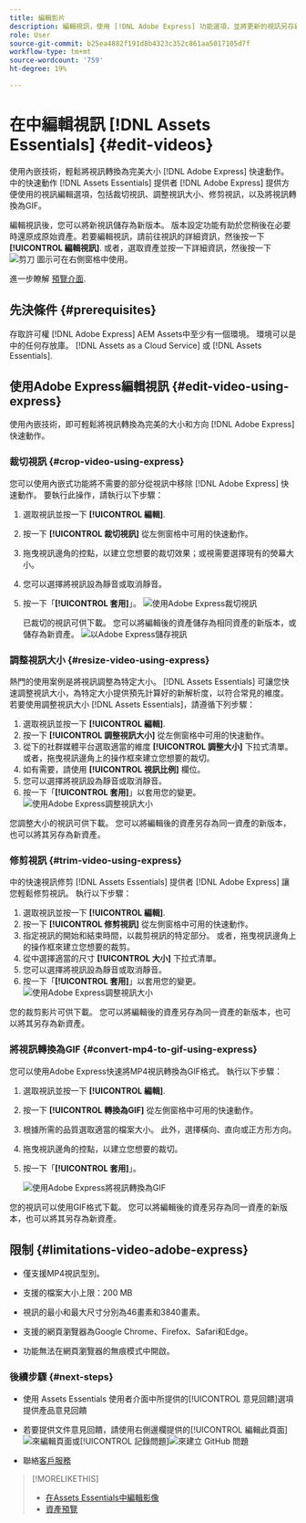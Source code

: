 ```yaml
---
title: 編輯影片
description: 編輯視訊，使用 [!DNL Adobe Express] 功能選項，並將更新的視訊另存新版。
role: User
source-git-commit: b25ea4882f191d8b4323c352c861aa5017105d7f
workflow-type: tm+mt
source-wordcount: '759'
ht-degree: 19%

---
```


# 在中編輯視訊 [!DNL Assets Essentials] {#edit-videos}

使用內嵌技術，輕鬆將視訊轉換為完美大小 [!DNL Adobe Express] 快速動作。 中的快速動作 [!DNL Assets Essentials] 提供者 [!DNL Adobe Express] 提供方便使用的視訊編輯選項，包括裁切視訊、調整視訊大小、修剪視訊，以及將視訊轉換為GIF。

編輯視訊後，您可以將新視訊儲存為新版本。 版本設定功能有助於您稍後在必要時還原成原始資產。若要編輯視訊，請前往視訊的詳細資訊，然後按一下 **[!UICONTROL 編輯視訊]**. 或者，選取資產並按一下詳細資訊，然後按一下 ![剪刀](assets/do-not-localize/cut.svg) 圖示可在右側窗格中使用。

進一步瞭解 [預覽介面](/help/using/navigate-view.md#preview-assets).

## 先決條件 {#prerequisites}

存取許可權 [!DNL Adobe Express] AEM Assets中至少有一個環境。 環境可以是中的任何存放庫。 [!DNL Assets as a Cloud Service] 或 [!DNL Assets Essentials].

## 使用Adobe Express編輯視訊 {#edit-video-using-express}

使用內嵌技術，即可輕鬆將視訊轉換為完美的大小和方向 [!DNL Adobe Express] 快速動作。

### 裁切視訊 {#crop-video-using-express}

您可以使用內嵌式功能將不需要的部分從視訊中移除 [!DNL Adobe Express] 快速動作。 要執行此操作，請執行以下步驟：

1. 選取視訊並按一下 **[!UICONTROL 編輯]**.
2. 按一下 **[!UICONTROL 裁切視訊]** 從左側窗格中可用的快速動作。
3. 拖曳視訊邊角的控點，以建立您想要的裁切效果；或視需要選擇現有的熒幕大小。
4. 您可以選擇將視訊設為靜音或取消靜音。
5. 按一下「**[!UICONTROL 套用]**」。
   ![使用Adobe Express裁切視訊](/help/using/assets/adobe-express-crop-video.png)

   已裁切的視訊可供下載。 您可以將編輯後的資產儲存為相同資產的新版本，或儲存為新資產。 ![以Adobe Express儲存視訊](/help/using/assets/adobe-express-save-video.png)

### 調整視訊大小 {#resize-video-using-express}

熱門的使用案例是將視訊調整為特定大小。 [!DNL Assets Essentials] 可讓您快速調整視訊大小，為特定大小提供預先計算好的新解析度，以符合常見的維度。 若要使用調整視訊大小 [!DNL Assets Essentials]，請遵循下列步驟：

1. 選取視訊並按一下 **[!UICONTROL 編輯]**.
2. 按一下 **[!UICONTROL 調整視訊大小]** 從左側窗格中可用的快速動作。
3. 從下的社群媒體平台選取適當的維度 **[!UICONTROL 調整大小]** 下拉式清單。 或者，拖曳視訊邊角上的操作框來建立您想要的裁切。
4. 如有需要，請使用 **[!UICONTROL 視訊比例]** 欄位。
5. 您可以選擇將視訊設為靜音或取消靜音。
6. 按一下「**[!UICONTROL 套用]**」以套用您的變更。
   ![使用Adobe Express調整視訊大小](/help/using/assets/adobe-express-resize-video.png)

您調整大小的視訊可供下載。 您可以將編輯後的資產另存為同一資產的新版本，也可以將其另存為新資產。

### 修剪視訊 {#trim-video-using-express}

中的快速視訊修剪 [!DNL Assets Essentials] 提供者 [!DNL Adobe Express] 讓您輕鬆修剪視訊。 執行以下步驟：

1. 選取視訊並按一下 **[!UICONTROL 編輯]**.
2. 按一下 **[!UICONTROL 修剪視訊]** 從左側窗格中可用的快速動作。
3. 指定視訊的開始和結束時間，以裁剪視訊的特定部分。 或者，拖曳視訊邊角上的操作框來建立您想要的裁剪。
4. 從中選擇適當的尺寸 **[!UICONTROL 大小]** 下拉式清單。
5. 您可以選擇將視訊設為靜音或取消靜音。
6. 按一下「**[!UICONTROL 套用]**」以套用您的變更。
   ![使用Adobe Express調整視訊大小](/help/using/assets/adobe-express-trim-video.png)

您的裁剪影片可供下載。 您可以將編輯後的資產另存為同一資產的新版本，也可以將其另存為新資產。

### 將視訊轉換為GIF {#convert-mp4-to-gif-using-express}

您可以使用Adobe Express快速將MP4視訊轉換為GIF格式。 執行以下步驟：

1. 選取視訊並按一下 **[!UICONTROL 編輯]**.
2. 按一下 **[!UICONTROL 轉換為GIF]** 從左側窗格中可用的快速動作。
3. 根據所需的品質選取適當的檔案大小。 此外，選擇橫向、直向或正方形方向。
4. 拖曳視訊邊角的控點，以建立您想要的裁切。
5. 按一下「**[!UICONTROL 套用]**」。

   ![使用Adobe Express將視訊轉換為GIF](/help/using/assets/adobe-express-convert-video-to-gif.png)

您的視訊可以使用GIF格式下載。 您可以將編輯後的資產另存為同一資產的新版本，也可以將其另存為新資產。

## 限制 {#limitations-video-adobe-express}

* 僅支援MP4視訊型別。

* 支援的檔案大小上限：200 MB

* 視訊的最小和最大尺寸分別為46畫素和3840畫素。

* 支援的網頁瀏覽器為Google Chrome、Firefox、Safari和Edge。

* 功能無法在網頁瀏覽器的無痕模式中開啟。

### 後續步驟 {#next-steps}

* 使用 Assets Essentials 使用者介面中所提供的[!UICONTROL 意見回饋]選項提供產品意見回饋

* 若要提供文件意見回饋，請使用右側邊欄提供的[!UICONTROL 編輯此頁面]![來編輯頁面](assets/do-not-localize/edit-page.png)或[!UICONTROL 記錄問題]![來建立 GitHub 問題](assets/do-not-localize/github-issue.png)

* 聯絡[客戶服務](https://experienceleague.adobe.com/?support-solution=General#support)

>[!MORELIKETHIS]
>
>* [在Assets Essentials中編輯影像](/help/using/edit-images.md)
>* [資產預覽](/help/using/navigate-view.md#preview-assets)